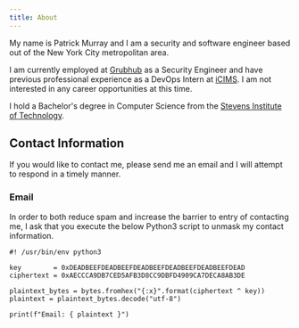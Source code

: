 ```yaml
---
title: About
---
```



My name is Patrick Murray and I am a security and software engineer based out
of the New York City metropolitan area.

I am currently employed at [Grubhub](https://grubhub.com/) as a Security
Engineer and have previous professional experience as a DevOps Intern at
[iCIMS](https://icims.com/). I am not interested in any career opportunities at
this time.

I hold a Bachelor's degree in Computer Science from the [Stevens Institute of
Technology](https://stevens.edu/).


## Contact Information

If you would like to contact me, please send me an email and I will attempt to
respond in a timely manner.


### Email

In order to both reduce spam and increase the barrier to entry of contacting
me, I ask that you execute the below Python3 script to unmask my contact
information.


```python3
#! /usr/bin/env python3

key        = 0xDEADBEEFDEADBEEFDEADBEEFDEADBEEFDEADBEEFDEAD
ciphertext = 0xAECCCA9DB7CED5AFB3D8CC9DBFD4909CA7DECA8AB3DE

plaintext_bytes = bytes.fromhex("{:x}".format(ciphertext ^ key))
plaintext = plaintext_bytes.decode("utf-8")

print(f"Email: { plaintext }")
```
